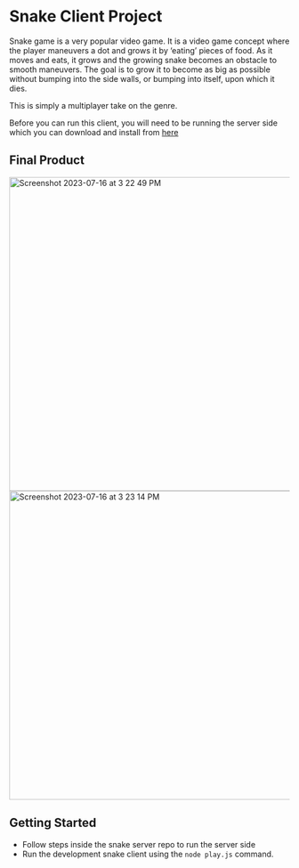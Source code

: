 # Snake Client Project

Snake game is a very popular video game. It is a video game concept where the player maneuvers a dot and grows it by ‘eating’ pieces of food. As it moves and eats, it grows and the growing snake becomes an obstacle to smooth maneuvers. The goal is to grow it to become as big as possible without bumping into the side walls, or bumping into itself, upon which it dies.

This is simply a multiplayer take on the genre.

Before you can run this client, you will need to be running the server side which you can download and install from [here](https://github.com/lighthouse-labs/snek-multiplayer)

## Final Product

<img width="564" alt="Screenshot 2023-07-16 at 3 22 49 PM" src="https://github.com/merinnaa/snake-client/assets/107540971/74010342-7222-48d2-b60b-8c95f0cdea34">
<img width="555" alt="Screenshot 2023-07-16 at 3 23 14 PM" src="https://github.com/merinnaa/snake-client/assets/107540971/04faebf5-6f40-44c2-9145-313d666b6274">


## Getting Started

- Follow steps inside the snake server repo to run the server side
- Run the development snake client using the `node play.js` command.
